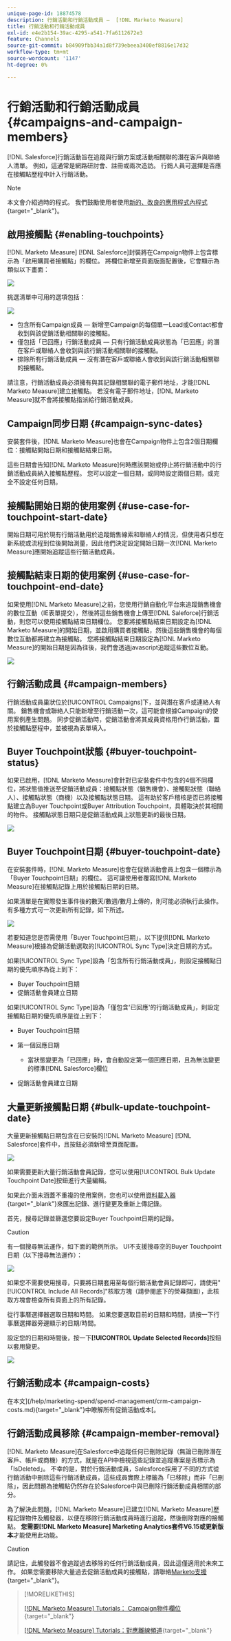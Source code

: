 ```yaml
---
unique-page-id: 18874578
description: 行銷活動和行銷活動成員 —  [!DNL Marketo Measure]
title: 行銷活動和行銷活動成員
exl-id: e4e2b154-39ac-4295-a541-7fa6112672e3
feature: Channels
source-git-commit: b84909fbb34a1d8f739ebeea3400ef8816e17d32
workflow-type: tm+mt
source-wordcount: '1147'
ht-degree: 0%

---
```


# 行銷活動和行銷活動成員 {#campaigns-and-campaign-members}

[!DNL Salesforce]行銷活動旨在追蹤與行銷方案或活動相關聯的潛在客戶與聯絡人清單。 例如，這通常是網路研討會、註冊或兩次造訪。 行銷人員可選擇是否應在接觸點歷程中計入行銷活動。

>[!NOTE]
>
>本文會介紹過時的程式。 我們鼓勵使用者使用[新的、改良的應用程式內程式](/help/channel-tracking-and-setup/offline-channels/custom-campaign-sync.md){target="_blank"}。

## 啟用接觸點 {#enabling-touchpoints}

[!DNL Marketo Measure] [!DNL Salesforce]封裝將在Campaign物件上包含標示為「啟用購買者接觸點」的欄位。 將欄位新增至頁面版面配置後，它會顯示為類似以下畫面：

![](assets/1.png)

挑選清單中可用的選項包括：

![](assets/2.png)

* 包含所有Campaign成員 — 新增至Campaign的每個單一Lead或Contact都會收到與該促銷活動相關聯的接觸點。
* 僅包括「已回應」行銷活動成員 — 只有行銷活動成員狀態為「已回應」的潛在客戶或聯絡人會收到與該行銷活動相關聯的接觸點。
* 排除所有行銷活動成員 — 沒有潛在客戶或聯絡人會收到與該行銷活動相關聯的接觸點。

請注意，行銷活動成員必須擁有與其記錄相關聯的電子郵件地址，才能[!DNL Marketo Measure]建立接觸點。 若沒有電子郵件地址，[!DNL Marketo Measure]就不會將接觸點指派給行銷活動成員。

## Campaign同步日期 {#campaign-sync-dates}

安裝套件後，[!DNL Marketo Measure]也會在Campaign物件上包含2個日期欄位：接觸點開始日期和接觸點結束日期。

這些日期會告知[!DNL Marketo Measure]何時應該開始或停止將行銷活動中的行銷活動成員納入接觸點歷程。 您可以設定一個日期，或同時設定兩個日期，或完全不設定任何日期。

## 接觸點開始日期的使用案例 {#use-case-for-touchpoint-start-date}

開始日期可用於現有行銷活動用於追蹤銷售線索和聯絡人的情況，但使用者只想在新系統或流程到位後開始測量，因此他們決定設定開始日期一次[!DNL Marketo Measure]應開始追蹤這些行銷活動成員。

## 接觸點結束日期的使用案例 {#use-case-for-touchpoint-end-date}

如果使用[!DNL Marketo Measure]之前，您使用行銷自動化平台來追蹤銷售機會的數位互動（IE表單提交），然後將這些銷售機會上傳至[!DNL Saleforce]行銷活動，則您可以使用接觸點結束日期欄位。 您要將接觸點結束日期設定為[!DNL Marketo Measure]的開始日期，並啟用購買者接觸點，然後這些銷售機會的每個數位互動都將建立為接觸點。 您將接觸點結束日期設定為[!DNL Marketo Measure]的開始日期是因為往後，我們會透過javascript追蹤這些數位互動。

![](assets/3.png)

## 行銷活動成員 {#campaign-members}

行銷活動成員巢狀位於[!UICONTROL Campaigns]下，並與潛在客戶或連絡人有關。 銷售機會或聯絡人只能新增至行銷活動一次，這可能會根據Campaign的使用案例產生問題。 同步促銷活動時，促銷活動會將其成員資格用作行銷活動，置於接觸點歷程中，並被視為表單填入。

## Buyer Touchpoint狀態 {#buyer-touchpoint-status}

如果已啟用，[!DNL Marketo Measure]會針對已安裝套件中包含的4個不同欄位，將狀態值推送至促銷活動成員：接觸點狀態（銷售機會）、接觸點狀態（聯絡人）、接觸點狀態（商機）以及接觸點狀態日期。 這有助於客戶稽核是否已將接觸點建立為Buyer Touchpoint或Buyer Attribution Touchpoint，具體取決於其相關的物件。 接觸點狀態日期只是促銷活動成員上狀態更新的最後日期。

![](assets/4.png)

## Buyer Touchpoint日期 {#buyer-touchpoint-date}

在安裝套件時，[!DNL Marketo Measure]也會在促銷活動會員上包含一個標示為「Buyer Touchpoint日期」的欄位。 這可讓使用者覆寫[!DNL Marketo Measure]在接觸點記錄上用於接觸點日期的日期。

如果清單是在實際發生事件後的數天/數週/數月上傳的，則可能必須執行此操作。 有多種方式可一次更新所有記錄，如下所述。

![](assets/5.png)

若要知道您是否需使用「Buyer Touchpoint日期」，以下提供[!DNL Marketo Measure]根據為促銷活動選取的[!UICONTROL Sync Type]決定日期的方式。

如果[!UICONTROL Sync Type]設為「包含所有行銷活動成員」，則設定接觸點日期的優先順序為從上到下：

* Buyer Touchpoint日期
* 促銷活動會員建立日期

如果[!UICONTROL Sync Type]設為「僅包含&#39;已回應&#39;的行銷活動成員」，則設定接觸點日期的優先順序是從上到下：

* Buyer Touchpoint日期
* 第一個回應日期
   * 當狀態變更為「已回應」時，會自動設定第一個回應日期，且為無法變更的標準[!DNL Salesforce]欄位

* 促銷活動會員建立日期

## 大量更新接觸點日期 {#bulk-update-touchpoint-date}

大量更新接觸點日期包含在已安裝的[!DNL Marketo Measure] [!DNL Salesforce]套件中，且按鈕必須新增至頁面配置。

![](assets/6.png)

如果需要更新大量行銷活動會員記錄，您可以使用[!UICONTROL Bulk Update Touchpoint Date]按鈕進行大量編輯。

如果此介面未涵蓋不重複的使用案例，您也可以使用[資料載入器](https://dataloader.io/){target="_blank"}來匯出記錄、進行變更及重新上傳記錄。

首先，搜尋記錄並篩選您要設定Buyer Touchpoint日期的記錄。

>[!CAUTION]
>
>有一個搜尋無法運作，如下面的範例所示。 UI不支援搜尋空的Buyer Touchpoint日期（以下搜尋無法運作）：

![](assets/7.png)

如果您不需要使用搜尋，只要將日期套用至每個行銷活動會員記錄即可，請使用&quot;[!UICONTROL Include All Records]&quot;核取方塊（請參閱底下的熒幕擷圖），此核取方塊會檢查所有頁面上的所有記錄。

從行事曆選擇器選取日期和時間。 如果您要選取目前的日期和時間，請按一下行事曆選擇器旁邊顯示的日期/時間。

設定您的日期和時間後，按一下&#x200B;**[!UICONTROL Update Selected Records]**&#x200B;按鈕以套用變更。

![](assets/8.png)

## 行銷活動成本 {#campaign-costs}

在本文](/help/marketing-spend/spend-management/crm-campaign-costs.md){target="_blank"}中瞭解所有促銷活動成本[。

## 行銷活動成員移除 {#campaign-member-removal}

[!DNL Marketo Measure]在Salesforce中追蹤任何已刪除記錄（無論已刪除潛在客戶、帳戶或商機）的方式，就是在API中檢視這些記錄並追蹤專案是否標示為「IsDeleted」。 不幸的是，對於行銷活動成員，Salesforce採用了不同的方式從行銷活動中刪除這些行銷活動成員，這些成員實際上標籤為「已移除」而非「已刪除」，因此問題為接觸點仍然存在於Salesforce中與已刪除行銷活動成員相關的部分。

為了解決此問題，[!DNL Marketo Measure]已建立[!DNL Marketo Measure]歷程記錄物件及觸發器，以便在移除行銷活動成員時進行追蹤，然後刪除對應的接觸點。 **您需要[!DNL Marketo Measure] Marketing Analytics套件V6.15或更新版本**&#x200B;才能使用此功能。

>[!CAUTION]
>
>請記住，此觸發器不會追蹤過去移除的任何行銷活動成員，因此這僅適用於未來工作。 如果您需要移除大量過去促銷活動成員的接觸點，請聯絡[Marketo支援](https://nation.marketo.com/t5/support/ct-p/Support){target="_blank"}。

>[!MORELIKETHIS]
>
>[[!DNL Marketo Measure] Tutorials： Campaign物件欄位](https://experienceleague.adobe.com/en/docs/marketo-measure-learn/tutorials/onboarding/marketo-measure-salesforce/campaign-object-fields){target="_blank"}
>
>[[!DNL Marketo Measure] Tutorials：對應離線頻道](https://experienceleague.adobe.com/en/docs/marketo-measure-learn/tutorials/onboarding/marketo-measure-salesforce/mapping-offline-channels){target="_blank"}
